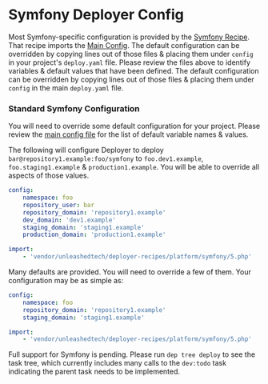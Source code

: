 # Symfony Deployer Config
Most Symfony-specific configuration is provided by the [Symfony Recipe](5.php).
That recipe imports the [Main Config](../../config.php). The default
configuration can be overridden by copying lines out of those files & placing
them under `config` in your project's `deploy.yaml` file. Please review the
files above to identify variables & default values that have been defined. The
default configuration can be overridden by copying lines out of those files &
placing them under `config` in the main `deploy.yaml` file.

### Standard Symfony Configuration
You will need to override some default configuration for your project.
Please review the [main config file](../../config.php) for the list of default
variable names & values.

The following will configure Deployer to deploy `bar@repository1.example:foo/symfony`
to `foo.dev1.example`, `foo.staging1.example` & `production1.example`. You will be able to override all aspects of those values.

```yaml
config:
    namespace: foo
    repository_user: bar
    repository_domain: 'repository1.example'
    dev_domain: 'dev1.example'
    staging_domain: 'staging1.example'
    production_domain: 'production1.example'

import:
    - 'vendor/unleashedtech/deployer-recipes/platform/symfony/5.php'
```

Many defaults are provided. You will need to override a few of them. Your configuration
may be as simple as:

```yaml
config:
    namespace: foo
    repository_domain: 'repository1.example'
    staging_domain: 'staging1.example'

import:
    - 'vendor/unleashedtech/deployer-recipes/platform/symfony/5.php'
```

Full support for Symfony is pending. Please run `dep tree deploy` to see the task tree,
which currently includes many calls to the `dev:todo` task indicating the parent task
needs to be implemented.
